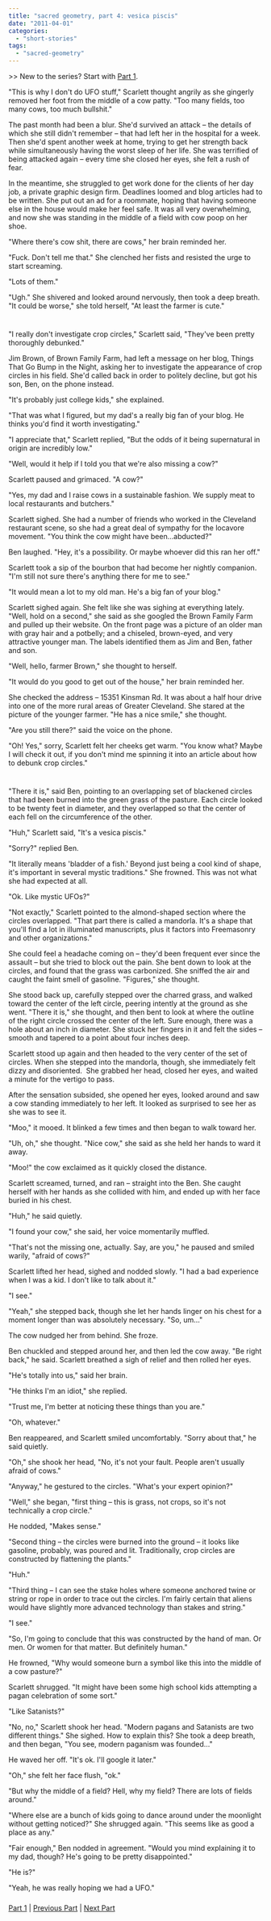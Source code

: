 ```yaml
---
title: "sacred geometry, part 4: vesica piscis"
date: "2011-04-01"
categories: 
  - "short-stories"
tags: 
  - "sacred-geometry"
---
```


\>> New to the series? Start with [Part 1](/blog/2011/3/4/sacred-geometry-part-1-tesseract.html/).

  
"This is why I don't do UFO stuff," Scarlett thought angrily as she gingerly removed her foot from the middle of a cow patty. "Too many fields, too many cows, too much bullshit."

The past month had been a blur. She'd survived an attack – the details of which she still didn't remember – that had left her in the hospital for a week. Then she'd spent another week at home, trying to get her strength back while simultaneously having the worst sleep of her life. She was terrified of being attacked again – every time she closed her eyes, she felt a rush of fear.

In the meantime, she struggled to get work done for the clients of her day job, a private graphic design firm. Deadlines loomed and blog articles had to be written. She put out an ad for a roommate, hoping that having someone else in the house would make her feel safe. It was all very overwhelming, and now she was standing in the middle of a field with cow poop on her shoe.

"Where there's cow shit, there are cows," her brain reminded her.

"Fuck. Don't tell me that." She clenched her fists and resisted the urge to start screaming.

"Lots of them."

"Ugh." She shivered and looked around nervously, then took a deep breath. "It could be worse," she told herself, "At least the farmer is cute."

#

"I really don't investigate crop circles," Scarlett said, "They've been pretty thoroughly debunked."

Jim Brown, of Brown Family Farm, had left a message on her blog, Things That Go Bump in the Night, asking her to investigate the appearance of crop circles in his field. She'd called back in order to politely decline, but got his son, Ben, on the phone instead.

"It's probably just college kids," she explained.

"That was what I figured, but my dad's a really big fan of your blog. He thinks you'd find it worth investigating."

"I appreciate that," Scarlett replied, "But the odds of it being supernatural in origin are incredibly low."

"Well, would it help if I told you that we're also missing a cow?"

Scarlett paused and grimaced. "A cow?"

"Yes, my dad and I raise cows in a sustainable fashion. We supply meat to local restaurants and butchers."

Scarlett sighed. She had a number of friends who worked in the Cleveland restaurant scene, so she had a great deal of sympathy for the locavore movement. "You think the cow might have been…abducted?"

Ben laughed. "Hey, it's a possibility. Or maybe whoever did this ran her off."

Scarlett took a sip of the bourbon that had become her nightly companion. "I'm still not sure there's anything there for me to see."

"It would mean a lot to my old man. He's a big fan of your blog."

Scarlett sighed again. She felt like she was sighing at everything lately. "Well, hold on a second," she said as she googled the Brown Family Farm and pulled up their website. On the front page was a picture of an older man with gray hair and a potbelly; and a chiseled, brown-eyed, and very attractive younger man. The labels identified them as Jim and Ben, father and son.

"Well, hello, farmer Brown," she thought to herself.

"It would do you good to get out of the house," her brain reminded her.

She checked the address – 15351 Kinsman Rd. It was about a half hour drive into one of the more rural areas of Greater Cleveland. She stared at the picture of the younger farmer. "He has a nice smile," she thought.

"Are you still there?" said the voice on the phone.

"Oh! Yes," sorry, Scarlett felt her cheeks get warm. "You know what? Maybe I will check it out, if you don't mind me spinning it into an article about how to debunk crop circles."

#

"There it is," said Ben, pointing to an overlapping set of blackened circles that had been burned into the green grass of the pasture. Each circle looked to be twenty feet in diameter, and they overlapped so that the center of each fell on the circumference of the other.

"Huh," Scarlett said, "It's a vesica piscis."

"Sorry?" replied Ben.

"It literally means 'bladder of a fish.' Beyond just being a cool kind of shape, it's important in several mystic traditions." She frowned. This was not what she had expected at all.

"Ok. Like mystic UFOs?"

"Not exactly," Scarlett pointed to the almond-shaped section where the circles overlapped. "That part there is called a mandorla. It's a shape that you'll find a lot in illuminated manuscripts, plus it factors into Freemasonry and other organizations."

She could feel a headache coming on – they'd been frequent ever since the assault – but she tried to block out the pain. She bent down to look at the circles, and found that the grass was carbonized. She sniffed the air and caught the faint smell of gasoline. "Figures," she thought.

She stood back up, carefully stepped over the charred grass, and walked toward the center of the left circle, peering intently at the ground as she went. "There it is," she thought, and then bent to look at where the outline of the right circle crossed the center of the left. Sure enough, there was a hole about an inch in diameter. She stuck her fingers in it and felt the sides – smooth and tapered to a point about four inches deep.

Scarlett stood up again and then headed to the very center of the set of circles. When she stepped into the mandorla, though, she immediately felt dizzy and disoriented.  She grabbed her head, closed her eyes, and waited a minute for the vertigo to pass.

After the sensation subsided, she opened her eyes, looked around and saw a cow standing immediately to her left. It looked as surprised to see her as she was to see it.

"Moo," it mooed. It blinked a few times and then began to walk toward her.

"Uh, oh," she thought. "Nice cow," she said as she held her hands to ward it away.

"Moo!" the cow exclaimed as it quickly closed the distance.

Scarlett screamed, turned, and ran – straight into the Ben. She caught herself with her hands as she collided with him, and ended up with her face buried in his chest.

"Huh," he said quietly.

"I found your cow," she said, her voice momentarily muffled.

"That's not the missing one, actually. Say, are you," he paused and smiled warily, "afraid of cows?"

Scarlett lifted her head, sighed and nodded slowly. "I had a bad experience when I was a kid. I don't like to talk about it."

"I see."

"Yeah," she stepped back, though she let her hands linger on his chest for a moment longer than was absolutely necessary. "So, um…"

The cow nudged her from behind. She froze.

Ben chuckled and stepped around her, and then led the cow away. "Be right back," he said. Scarlett breathed a sigh of relief and then rolled her eyes.

"He's totally into us," said her brain.

"He thinks I'm an idiot," she replied.

"Trust me, I'm better at noticing these things than you are."

"Oh, whatever."

Ben reappeared, and Scarlett smiled uncomfortably. "Sorry about that," he said quietly.

"Oh," she shook her head, "No, it's not your fault. People aren't usually afraid of cows."

"Anyway," he gestured to the circles. "What's your expert opinion?"

"Well," she began, "first thing – this is grass, not crops, so it's not technically a crop circle."

He nodded, "Makes sense."

"Second thing – the circles were burned into the ground – it looks like gasoline, probably, was poured and lit. Traditionally, crop circles are constructed by flattening the plants."

"Huh."

"Third thing – I can see the stake holes where someone anchored twine or string or rope in order to trace out the circles. I'm fairly certain that aliens would have slightly more advanced technology than stakes and string."

"I see."

"So, I'm going to conclude that this was constructed by the hand of man. Or men. Or women for that matter. But definitely human."

He frowned, "Why would someone burn a symbol like this into the middle of a cow pasture?"

Scarlett shrugged. "It might have been some high school kids attempting a pagan celebration of some sort."

"Like Satanists?"

"No, no," Scarlett shook her head. "Modern pagans and Satanists are two different things." She sighed. How to explain this? She took a deep breath, and then began, "You see, modern paganism was founded…"

He waved her off. "It's ok. I'll google it later."

"Oh," she felt her face flush, "ok."

"But why the middle of a field? Hell, why my field? There are lots of fields around."

"Where else are a bunch of kids going to dance around under the moonlight without getting noticed?" She shrugged again. "This seems like as good a place as any."

"Fair enough," Ben nodded in agreement. "Would you mind explaining it to my dad, though? He's going to be pretty disappointed."

"He is?"

"Yeah, he was really hoping we had a UFO."

###

[Part 1](/blog/2011/3/4/sacred-geometry-part-1-tesseract.html/) | [Previous Part](/2011/03/sine-wave-sacred-geometry-pt-3.html) | [Next Part](/2011/05/sacred-geometry-part-5.html)
